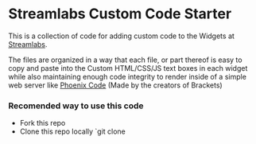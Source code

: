 # Streamlabs Custom Code Starter

This is a collection of code for adding custom code to the Widgets at [Streamlabs](https://streamlabs.com).

The files are organized in a way that each file, or part thereof is easy to copy and paste into the Custom HTML/CSS/JS text boxes in each widget while also maintaining enough code integrity to render inside of a simple web server like [Phoenix Code](https://phcode.io/) (Made by the creators of Brackets)

### Recomended way to use this code
- Fork this repo
- Clone this repo locally `git clone 
